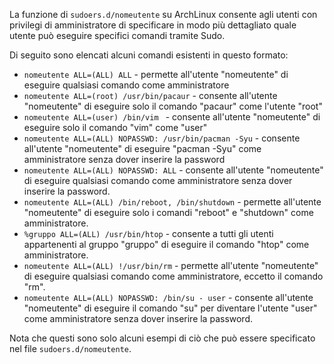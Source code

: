 La funzione di `sudoers.d/nomeutente` su ArchLinux consente agli utenti con privilegi di amministratore di specificare in modo più dettagliato quale utente può eseguire specifici comandi tramite Sudo. 

Di seguito sono elencati alcuni comandi esistenti in questo formato: 

- `nomeutente ALL=(ALL) ALL` - permette all'utente "nomeutente" di eseguire qualsiasi comando come amministratore 
- `nomeutente ALL=(root) /usr/bin/pacaur` - consente all'utente "nomeutente" di eseguire solo il comando "pacaur" come l'utente "root" 
- `nomeutente ALL=(user) /bin/vim ` - consente all'utente "nomeutente" di eseguire solo il comando "vim" come "user"
- `nomeutente ALL=(ALL) NOPASSWD: /usr/bin/pacman -Syu` - consente all'utente "nomeutente" di eseguire "pacman -Syu" come amministratore senza dover inserire la password
- `nomeutente ALL=(ALL) NOPASSWD: ALL` - consente all'utente "nomeutente" di eseguire qualsiasi comando come amministratore senza dover inserire la password.
- `nomeutente ALL=(ALL) /bin/reboot, /bin/shutdown` - permette all'utente "nomeutente" di eseguire solo i comandi "reboot" e "shutdown" come amministratore.
- `%gruppo ALL=(ALL) /usr/bin/htop` - consente a tutti gli utenti appartenenti al gruppo "gruppo" di eseguire il comando "htop" come amministratore.
- `nomeutente ALL=(ALL) !/usr/bin/rm` - permette all'utente "nomeutente" di eseguire qualsiasi comando come amministratore, eccetto il comando "rm".
- `nomeutente ALL=(ALL) NOPASSWD: /bin/su - user` - consente all'utente "nomeutente" di eseguire il comando "su" per diventare l'utente "user" come amministratore senza dover inserire la password.

Nota che questi sono solo alcuni esempi di ciò che può essere specificato nel file `sudoers.d/nomeutente`.
